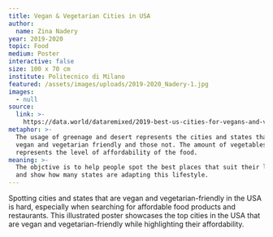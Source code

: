 ```yaml
---
title: Vegan & Vegetarian Cities in USA
author:
  name: Zina Nadery
year: 2019-2020
topic: Food
medium: Poster
interactive: false
size: 100 x 70 cm
institute: Politecnico di Milano
featured: /assets/images/uploads/2019-2020_Nadery-1.jpg
images:
  - null
source:
  link: >-
    https://data.world/dataremixed/2019-best-us-cities-for-vegans-and-vegetarians
metaphor: >-
  The usage of greenage and desert represents the cities and states that are
  vegan and vegetarian friendly and those not. The amount of vegetables
  represents the level of affordability of the food.
meaning: >-
  The objctive is to help people spot the best places that suit their lifestyle,
  and show how many states are adapting this lifestyle.
---
```

Spotting cities and states that are vegan and vegetarian-friendly in the USA is hard, especially when searching for affordable food products and restaurants. This illustrated poster showcases the top cities in the USA that are vegan and vegetarian-friendly while highlighting their affordability.
